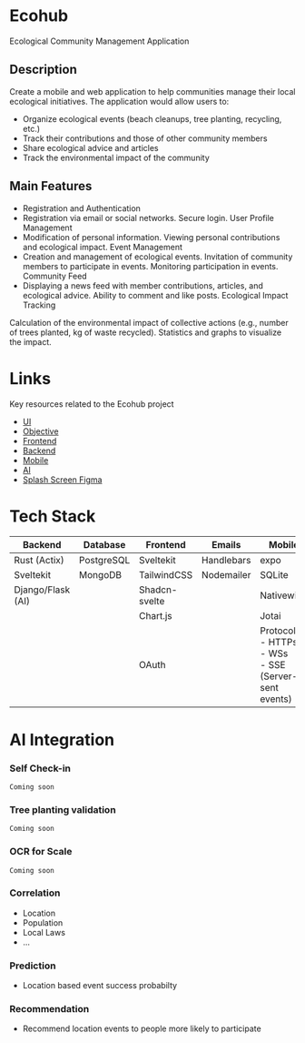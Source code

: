 # Ecohub
Ecological Community Management Application
## Description
Create a mobile and web application to help communities manage their local ecological initiatives. The application would allow users to:
+ Organize ecological events (beach cleanups, tree planting, recycling, etc.)
+ Track their contributions and those of other community members
+ Share ecological advice and articles
+ Track the environmental impact of the community
## Main Features
+ Registration and Authentication
+ Registration via email or social networks. Secure login.
User Profile Management
+ Modification of personal information. Viewing personal contributions and ecological impact.
Event Management
+ Creation and management of ecological events. Invitation of community members to participate in events. Monitoring participation in events.
Community Feed
+ Displaying a news feed with member contributions, articles, and ecological advice. Ability to comment and like posts.
Ecological Impact Tracking

Calculation of the environmental impact of collective actions (e.g., number of trees planted, kg of waste recycled). Statistics and graphs to visualize the impact.
# Links
Key resources related to the Ecohub project
- [UI](https://www.figma.com/design/RovZ86lPZa9hwmEPzxXzDO/Hackathon?node-id=1-6)
- [Objective](https://www.figma.com/design/RovZ86lPZa9hwmEPzxXzDO/Hackathon?node-id=0-1)
- [Frontend](https://github.com/mythigen/ecohub-frontend)
- [Backend](https://github.com/mythigen/ecohub-backend)
- [Mobile](https://github.com/abdelhafidHadjadj/ecohub-mobile)
- [AI](https://github.com/mythigen/ecohub-ai)
- [Splash Screen Figma](https://www.figma.com/community/file/1155362909441341285/expo-app-icon-splash)

# Tech Stack
| Backend          | Database   | Frontend       | Emails      | Mobile                                              |
| ---------------- | ---------- | -------------- | ----------- | --------------------------------------------------- |
| Rust (Actix)     | PostgreSQL | Sveltekit      | Handlebars  | expo                                                |
| Sveltekit        | MongoDB    | TailwindCSS    | Nodemailer  | SQLite                                              |
| Django/Flask (AI)|            | Shadcn-svelte  |             | Nativewind                                          |
|                  |            | Chart.js       |             | Jotai                                               |
|                  |            | OAuth          |             | Protocols: <br>- HTTPs <br>- WSs <br>- SSE (Server-sent events) |

# AI Integration
### Self Check-in
`Coming soon`
### Tree planting validation
`Coming soon`
### OCR for Scale
`Coming soon`
### Correlation
- Location
- Population
- Local Laws
- ...
### Prediction
- Location based event success probabilty
### Recommendation
- Recommend location events to people more likely to participate
